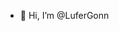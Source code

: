 - 👋 Hi, I’m @LuferGonn

<!---
LuferGonn/LuferGonn is a ✨ special ✨ repository because its `README.md` (this file) appears on your GitHub profile.
You can click the Preview link to take a look at your changes.
--->
